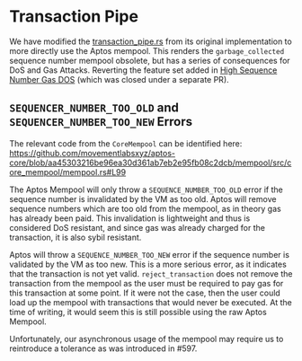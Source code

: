 # Transaction Pipe 
We have modified the [transaction_pipe.rs](./transaction_pipe.rs) from its original implementation to more directly use the Aptos mempool. This renders the `garbage_collected` sequence number mempool obsolete, but has a series of consequences for DoS and Gas Attacks. Reverting the feature set added in [High Sequence Number Gas DOS](https://github.com/movementlabsxyz/movement/pull/597) (which was closed under a separate PR).

## `SEQUENCER_NUMBER_TOO_OLD` and `SEQUENCER_NUMBER_TOO_NEW` Errors
The relevant code from the `CoreMempool` can be identified here: https://github.com/movementlabsxyz/aptos-core/blob/aa45303216be96ea30d361ab7eb2e95fb08c2dcb/mempool/src/core_mempool/mempool.rs#L99

The Aptos Mempool will only throw a `SEQUENCE_NUMBER_TOO_OLD` error if the sequence number is invalidated by the VM as too old. Aptos will remove sequence numbers which are too old from the mempool, as in theory gas has already been paid. This invalidation is lightweight and thus is considered DoS resistant, and since gas was already charged for the transaction, it is also sybil resistant.

Aptos will throw a `SEQUENCE_NUMBER_TOO_NEW` error if the sequence number is validated by the VM as too new. This is a more serious error, as it indicates that the transaction is not yet valid. `reject_transaction` does not remove the transaction from the mempool as the user must be required to pay gas for this transaction at some point. If it were not the case, then the user could load up the mempool with transactions that would never be executed. At the time of writing, it would seem this is still possible using the raw Aptos Mempool. 

Unfortunately, our asynchronous usage of the mempool may require us to reintroduce a tolerance as was introduced in #597. 
